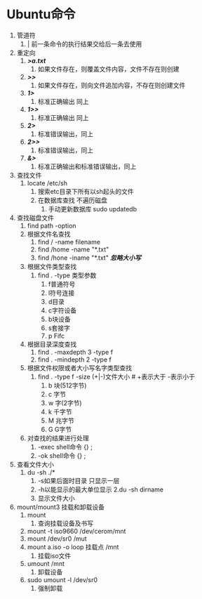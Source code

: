 # Ubuntu命令
1. 管道符
   1. | 前一条命令的执行结果交给后一条去使用
2. 重定向
   1. ***>a.txt*** 
      1. 如果文件存在，则覆盖文件内容，文件不存在则创建
   2. ***>>***
      1. 如果文件存在，则向文件追加内容，不存在则创建文件
   3. ***1>***
      1. 标准正确输出 同上
   4. ***1>>***
      1. 标准正确输出 同上
   5. ***2>***
      1. 标准错误输出，同上
   6. ***2>>***
      1. 标准错误输出，同上
   7. ***&>***
      1. 标准正确输出和标准错误输出，同上
3. 查找文件
      1. locate /etc/sh
         1. 搜索etc目录下所有以sh起头的文件
         2. 在数据库查找 不遍历磁盘 
            1. 手动更新数据库 sudo updatedb
4. 查找磁盘文件
   1. find path -option
   2. 根据文件名查找
      1. find / -name filename
      2. find /home -name "*.txt"
      3. find /hone -iname "*.txt" ***忽略大小写***
   3. 根据文件类型查找
      1. find . -type 类型参数
         1. f普通符号
         2. l符号连接
         3. d目录
         4. c字符设备
         5. b块设备
         6. s套接字
         7. p Fifc
   4. 根据目录深度查找
      1. find . -maxdepth 3 -type f 
      2. find . -mindepth 2 -type f
   5. 根据文件权限或者大小写名字类型查找
      1. find . -type f -size (+|-)文件大小  # +表示大于 -表示小于
         1. b 块(512字节)
         2. c 字节
         3. w 字(2字节)
         4. k 千字节
         5. M 兆字节
         6. G G字节
   6. 对查找的结果进行处理
      1. -exec shell命令 {} \;
      2. -ok shell命令   {} \;
5. 查看文件大小
   1. du -sh ./*
      1. -s如果后面时目录 只显示一层
      2. -h以能显示的最大单位显示
   2.du -sh dirname
      3. 显示文件大小
6. mount/mount3 挂载和卸载设备
   1. mount 
      1. 查询挂载设备及书写
   2. mount -t iso9660 /dev/cerom/mnt
   3. mount /dev/sr0 /mut
   4. mount a.iso -o loop 挂载点 /mnt
      1. 挂载iso文件
   5. umount /mnt
      1. 卸载设备
   6. sudo umount -l /dev/sr0
      1. 强制卸载